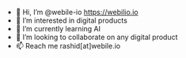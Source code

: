 - 👋 Hi, I’m @webile-io https://webilio.io
- 👀 I’m interested in digital products
- 🌱 I’m currently learning AI
- 💞️ I’m looking to collaborate on any digital product
- 📫 Reach me rashid[at]webile.io


<!---
webile-io/webile-io is a ✨ special ✨ repository because its `README.md` (this file) appears on your GitHub profile.
You can click the Preview link to take a look at your changes.
--->
